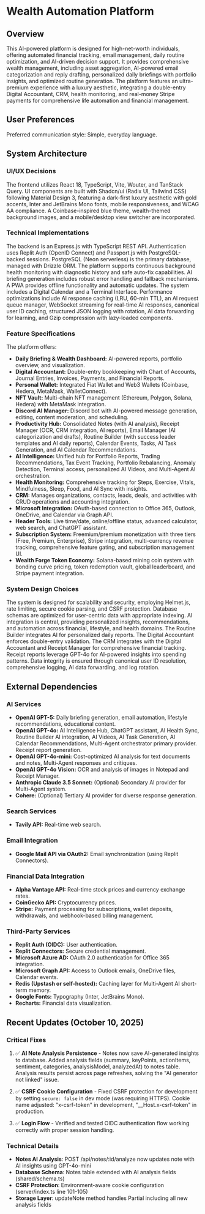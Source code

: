 # Wealth Automation Platform

## Overview
This AI-powered platform is designed for high-net-worth individuals, offering automated financial tracking, email management, daily routine optimization, and AI-driven decision support. It provides comprehensive wealth management, including asset aggregation, AI-powered email categorization and reply drafting, personalized daily briefings with portfolio insights, and optimized routine generation. The platform features an ultra-premium experience with a luxury aesthetic, integrating a double-entry Digital Accountant, CRM, health monitoring, and real-money Stripe payments for comprehensive life automation and financial management.

## User Preferences
Preferred communication style: Simple, everyday language.

## System Architecture

### UI/UX Decisions
The frontend utilizes React 18, TypeScript, Vite, Wouter, and TanStack Query. UI components are built with Shadcn/ui (Radix UI, Tailwind CSS) following Material Design 3, featuring a dark-first luxury aesthetic with gold accents, Inter and JetBrains Mono fonts, mobile responsiveness, and WCAG AA compliance. A Coinbase-inspired blue theme, wealth-themed background images, and a mobile/desktop view switcher are incorporated.

### Technical Implementations
The backend is an Express.js with TypeScript REST API. Authentication uses Replit Auth (OpenID Connect) and Passport.js with PostgreSQL-backed sessions. PostgreSQL (Neon serverless) is the primary database, managed with Drizzle ORM. The platform supports continuous background health monitoring with diagnostic history and safe auto-fix capabilities. AI briefing generation includes robust error handling and fallback mechanisms. A PWA provides offline functionality and automatic updates. The system includes a Digital Calendar and a Terminal Interface. Performance optimizations include AI response caching (LRU, 60-min TTL), an AI request queue manager, WebSocket streaming for real-time AI responses, canonical user ID caching, structured JSON logging with rotation, AI data forwarding for learning, and Gzip compression with lazy-loaded components.

### Feature Specifications
The platform offers:
- **Daily Briefing & Wealth Dashboard:** AI-powered reports, portfolio overview, and visualization.
- **Digital Accountant:** Double-entry bookkeeping with Chart of Accounts, Journal Entries, Invoices, Payments, and Financial Reports.
- **Personal Wallet:** Integrated Fiat Wallet and Web3 Wallets (Coinbase, Hedera, MetaMask, WalletConnect).
- **NFT Vault:** Multi-chain NFT management (Ethereum, Polygon, Solana, Hedera) with MetaMask integration.
- **Discord AI Manager:** Discord bot with AI-powered message generation, editing, content moderation, and scheduling.
- **Productivity Hub:** Consolidated Notes (with AI analysis), Receipt Manager (OCR, CRM integration, AI reports), Email Manager (AI categorization and drafts), Routine Builder (with success leader templates and AI daily reports), Calendar Events, Tasks, AI Task Generation, and AI Calendar Recommendations.
- **AI Intelligence:** Unified hub for Portfolio Reports, Trading Recommendations, Tax Event Tracking, Portfolio Rebalancing, Anomaly Detection, Terminal access, personalized AI Videos, and Multi-Agent AI orchestration.
- **Health Monitoring:** Comprehensive tracking for Steps, Exercise, Vitals, Mindfulness, Sleep, Food, and AI Sync with insights.
- **CRM:** Manages organizations, contacts, leads, deals, and activities with CRUD operations and accounting integration.
- **Microsoft Integration:** OAuth-based connection to Office 365, Outlook, OneDrive, and Calendar via Graph API.
- **Header Tools:** Live time/date, online/offline status, advanced calculator, web search, and ChatGPT assistant.
- **Subscription System:** Freemium/premium monetization with three tiers (Free, Premium, Enterprise), Stripe integration, multi-currency revenue tracking, comprehensive feature gating, and subscription management UI.
- **Wealth Forge Token Economy:** Solana-based mining coin system with bonding curve pricing, token redemption vault, global leaderboard, and Stripe payment integration.

### System Design Choices
The system is designed for scalability and security, employing Helmet.js, rate limiting, secure cookie parsing, and CSRF protection. Database schemas are optimized for user-centric data with appropriate indexing. AI integration is central, providing personalized insights, recommendations, and automation across financial, lifestyle, and health domains. The Routine Builder integrates AI for personalized daily reports. The Digital Accountant enforces double-entry validation. The CRM integrates with the Digital Accountant and Receipt Manager for comprehensive financial tracking. Receipt reports leverage GPT-4o for AI-powered insights into spending patterns. Data integrity is ensured through canonical user ID resolution, comprehensive logging, AI data forwarding, and log rotation.

## External Dependencies

### AI Services
- **OpenAI GPT-5:** Daily briefing generation, email automation, lifestyle recommendations, educational content.
- **OpenAI GPT-4o:** AI Intelligence Hub, ChatGPT assistant, AI Health Sync, Routine Builder AI integration, AI Videos, AI Task Generation, AI Calendar Recommendations, Multi-Agent orchestrator primary provider. Receipt report generation.
- **OpenAI GPT-4o-mini:** Cost-optimized AI analysis for text documents and notes, Multi-Agent responses and critiques.
- **OpenAI GPT-4o Vision:** OCR and analysis of images in Notepad and Receipt Manager.
- **Anthropic Claude 3.5 Sonnet:** (Optional) Secondary AI provider for Multi-Agent system.
- **Cohere:** (Optional) Tertiary AI provider for diverse response generation.

### Search Services
- **Tavily API:** Real-time web search.

### Email Integration
- **Google Mail API via OAuth2:** Email synchronization (using Replit Connectors).

### Financial Data Integration
- **Alpha Vantage API:** Real-time stock prices and currency exchange rates.
- **CoinGecko API:** Cryptocurrency prices.
- **Stripe:** Payment processing for subscriptions, wallet deposits, withdrawals, and webhook-based billing management.

### Third-Party Services
- **Replit Auth (OIDC):** User authentication.
- **Replit Connectors:** Secure credential management.
- **Microsoft Azure AD:** OAuth 2.0 authentication for Office 365 integration.
- **Microsoft Graph API:** Access to Outlook emails, OneDrive files, Calendar events.
- **Redis (Upstash or self-hosted):** Caching layer for Multi-Agent AI short-term memory.
- **Google Fonts:** Typography (Inter, JetBrains Mono).
- **Recharts:** Financial data visualization.

## Recent Updates (October 10, 2025)

### Critical Fixes
1. ✅ **AI Note Analysis Persistence** - Notes now save AI-generated insights to database. Added analysis fields (summary, keyPoints, actionItems, sentiment, categories, analysisModel, analyzedAt) to notes table. Analysis results persist across page refreshes, solving the "AI generator not linked" issue.

2. ✅ **CSRF Cookie Configuration** - Fixed CSRF protection for development by setting `secure: false` in dev mode (was requiring HTTPS). Cookie name adjusted: "x-csrf-token" in development, "__Host.x-csrf-token" in production.

3. ✅ **Login Flow** - Verified and tested OIDC authentication flow working correctly with proper session handling.

### Technical Details
- **Notes AI Analysis**: POST /api/notes/:id/analyze now updates note with AI insights using GPT-4o-mini
- **Database Schema**: Notes table extended with AI analysis fields (shared/schema.ts)
- **CSRF Protection**: Environment-aware cookie configuration (server/index.ts line 101-105)
- **Storage Layer**: updateNote method handles Partial<InsertNote> including all new analysis fields